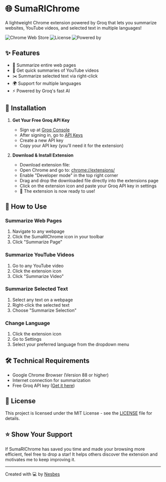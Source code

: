 # 🌐 SumaRIChrome

A lightweight Chrome extension powered by Groq that lets you summarize websites, YouTube videos, and selected text in multiple languages!

![Chrome Web Store](https://img.shields.io/badge/Platform-Chrome-brightgreen.svg)
![License](https://img.shields.io/badge/License-MIT-blue.svg)
![Powered by](https://img.shields.io/badge/Powered%20by-Groq-purple.svg)

## ✨ Features

- 📝 Summarize entire web pages
- 🎥 Get quick summaries of YouTube videos
- ✂️ Summarize selected text via right-click
- 🌍 Support for multiple languages
- ⚡ Powered by Groq's fast AI

## 🚀 Installation

1. **Get Your Free Groq API Key**
   - Sign up at [Groq Console](https://console.groq.com/sign-up)
   - After signing in, go to [API Keys](https://console.groq.com/keys)
   - Create a new API key
   - Copy your API key (you'll need it for the extension)

2. **Download & Install Extension**
   - Download extension file:
   - Open Chrome and go to: [chrome://extensions/](chrome://extensions/)
   - Enable "Developer mode" in the top right corner
   - Drag and drop the downloaded file directly into the extensions page
   - Click on the extension icon and paste your Groq API key in settings
   - 🎉 The extension is now ready to use!

## 📖 How to Use

### Summarize Web Pages
1. Navigate to any webpage
2. Click the SumaRIChrome icon in your toolbar
3. Click "Summarize Page"

### Summarize YouTube Videos
1. Go to any YouTube video
2. Click the extension icon
3. Click "Summarize Video"

### Summarize Selected Text
1. Select any text on a webpage
2. Right-click the selected text
3. Choose "Summarize Selection"

### Change Language
1. Click the extension icon
2. Go to Settings
3. Select your preferred language from the dropdown menu

## 🛠️ Technical Requirements

- Google Chrome Browser (Version 88 or higher)
- Internet connection for summarization
- Free Groq API key ([Get it here](https://console.groq.com/sign-up))

## 📄 License

This project is licensed under the MIT License - see the [LICENSE](LICENSE) file for details.

## ⭐ Show Your Support

If SumaRIChrome has saved you time and made your browsing more efficient, feel free to drop a star! It helps others discover the extension and motivates me to keep improving it.

---
Created with 💻 by [Nesbes](https://github.com/Nesbes)
